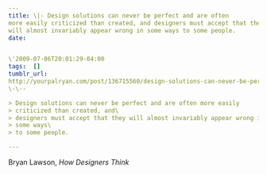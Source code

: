 ```yaml
---
title: \|- Design solutions can never be perfect and are often
more easily criticized than created, and designers must accept that they
will almost invariably appear wrong in some ways to some people.
date:


\'2009-07-06T20:01:29-04:00  
tags:  [] 
tumblr_url:
http://yourpalryan.com/post/136715560/design-solutions-can-never-be-perfect-and-are
\-\--

> Design solutions can never be perfect and are often more easily
> criticized than created, and\
> designers must accept that they will almost invariably appear wrong in
> some ways\
> to some people.

---
```

Bryan Lawson, *How Designers Think*
